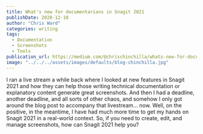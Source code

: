 ```yaml
---
title: What's new for documentarians in Snagit 2021
publishDate: 2020-12-18
author: "Chris Ward"
categories: writing
tags:
  - Documentation
  - Screenshots
  - Tools
publication_url: https://medium.com/@chrischinchilla/whats-new-for-documentarians-in-snagit-2021-24ce729fa87e
image: "../../../assets/images/defaults/blog-chinchilla.jpg"
---
```


I ran a live stream a while back where I looked at new features in
Snagit 2021 and how they can help those writing technical documentation
or explanatory content generate great screenshots. And then I had a
deadline, another deadline, and all sorts of other chaos, and somehow I
only got around the blog post to accompany that livestream... now. Well,
on the positive, in the meantime, I have had much more time to get my
hands on Snagit 2021 in a real-world context. So, if you need to create,
edit, and manage screenshots, how can Snagit 2021 help you?